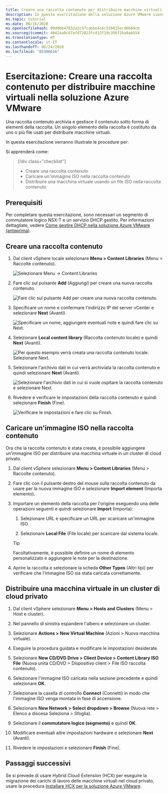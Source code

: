 ```yaml
---
title: Creare una raccolta contenuto per distribuire macchine virtuali nella soluzione Azure VMware
description: In questa esercitazione della soluzione Azure VMware viene creata una raccolta contenuto per distribuire una macchina virtuale in un cloud privato della soluzione Azure VMware.
ms.topic: tutorial
ms.date: 06/16/2020
ms.openlocfilehash: 09d0bb47832a2c57cabbe4c6c516615ecd6b69cb
ms.sourcegitcommit: 4042aa8c67afd72823fc412f19c356f2ba0ab554
ms.translationtype: HT
ms.contentlocale: it-IT
ms.lasthandoff: 06/24/2020
ms.locfileid: "85306616"
---
```

# <a name="tutorial-create-a-content-library-to-deploy-vms-in-azure-vmware-solution-avs"></a>Esercitazione: Creare una raccolta contenuto per distribuire macchine virtuali nella soluzione Azure VMware

Una raccolta contenuto archivia e gestisce il contenuto sotto forma di elementi della raccolta. Un singolo elemento della raccolta è costituito da uno o più file usati per distribuire macchine virtuali. 
 
In questa esercitazione verranno illustrate le procedure per:

Si apprenderà come:
> [!div class="checklist"]
> * Creare una raccolta contenuto
> * Caricare un'immagine ISO nella raccolta contenuto
> * Distribuire una macchina virtuale usando un file ISO nella raccolta contenuto

## <a name="prerequisites"></a>Prerequisiti

Per completare questa esercitazione, sono necessari un segmento di commutatore logico NSX-T e un servizio DHCP gestito.  Per informazioni dettagliate, vedere [Come gestire DHCP nella soluzione Azure VMware (anteprima)](manage-dhcp.md).

## <a name="create-a-content-library"></a>Creare una raccolta contenuto

1. Dal client vSphere locale selezionare **Menu > Content Libraries** (Menu > Raccolte contenuto).

   ![Selezionare Menu -> Content Libraries](./media/content-library/vsphere-menu-content-libraries.png)

1. Fare clic sul pulsante **Add** (Aggiungi) per creare una nuova raccolta contenuto.

   ![Fare clic sul pulsante Add per creare una nuova raccolta contenuto.](./media/content-library/create-new-content-library.png)

1. Specificare un nome e confermare l'indirizzo IP del server vCenter e selezionare **Next** (Avanti).

   ![Specificare un nome, aggiungere eventuali note e quindi fare clic su Next.](./media/content-library/new-content-library-step1.png)

1. Selezionare **Local content library** (Raccolta contenuto locale) e quindi **Next** (Avanti).

   ![Per questo esempio verrà creata una raccolta contenuto locale. Selezionare Next.](./media/content-library/new-content-library-step2.png)

1. Selezionare l'archivio dati in cui verrà archiviata la raccolta contenuto e quindi selezionare **Next** (Avanti).

   ![Selezionare l'archivio dati in cui si vuole ospitare la raccolta contenuto e selezionare Next.](./media/content-library/new-content-library-step3.png)

1. Rivedere e verificare le impostazioni della raccolta contenuto e quindi selezionare **Finish** (Fine).

   ![Verificare le impostazioni e fare clic su Finish.](./media/content-library/new-content-library-step4.png)

## <a name="upload-an-iso-image-to-the-content-library"></a>Caricare un'immagine ISO nella raccolta contenuto

Ora che la raccolta contenuto è stata creata, è possibile aggiungere un'immagine ISO per distribuire una macchina virtuale in un cluster di cloud privato. 

1. Dal client vSphere selezionare **Menu > Content Libraries** (Menu > Raccolte contenuto).

1. Fare clic con il pulsante destro del mouse sulla raccolta contenuto da usare per la nuova immagine ISO e selezionare **Import element** (Importa elemento).

1. Importare un elemento della raccolta per l'origine eseguendo una delle operazioni seguenti e quindi selezionare **Import** (Importa):
   1. Selezionare URL e specificare un URL per scaricare un'immagine ISO.

   1. Selezionare **Local File** (File locale) per scaricare dal sistema locale.

   > [!TIP]
   > Facoltativamente, è possibile definire un nome di elemento personalizzato e aggiungere le note per la destinazione.

1. Aprire la raccolta e selezionare la scheda **Other Types** (Altri tipi) per verificare che l'immagine ISO sia stata caricata correttamente.


## <a name="deploy-a-vm-to-a-private-cloud-cluster"></a>Distribuire una macchina virtuale in un cluster di cloud privato

1. Dal client vSphere selezionare **Menu > Hosts and Clusters** (Menu > Host e cluster).

1. Nel pannello di sinistra espandere l'albero e selezionare un cluster.

1. Selezionare **Actions > New Virtual Machine** (Azioni > Nuova macchina virtuale).

1. Eseguire la procedura guidata e modificare le impostazioni desiderate.

1. Selezionare **New CD/DVD Drive > Client Device > Content Library ISO File** (Nuova unità CD/DVD > Dispositivo client > File ISO raccolta contenuto).

1. Selezionare l'immagine ISO caricata nella sezione precedente e quindi selezionare **OK**.

1. Selezionare la casella di controllo **Connect** (Connetti) in modo che l'immagine ISO venga montata in fase di accensione.

1. Selezionare **New Network > Select dropdown > Browse** (Nuova rete > Elenco a discesa Seleziona > Sfoglia).

1. Selezionare il **commutatore logico (segmento)** e quindi **OK**.

1. Modificare eventuali altre impostazioni hardware e selezionare **Next** (Avanti).

1. Rivedere le impostazioni e selezionare **Finish** (Fine).


## <a name="next-steps"></a>Passaggi successivi

Se si prevede di usare Hybrid Cloud Extension (HCX) per eseguire la migrazione dei carichi di lavoro delle macchine virtuali nel cloud privato, usare la procedura [Installare HCX per la soluzione Azure VMware](hybrid-cloud-extension-installation.md).

<!-- LINKS - external-->

<!-- LINKS - internal -->